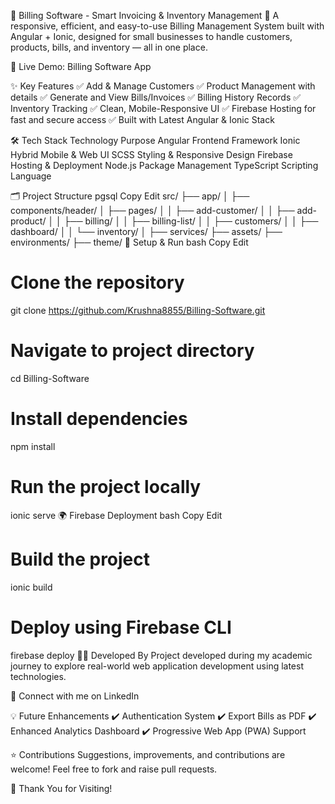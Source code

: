 🧾 Billing Software - Smart Invoicing & Inventory Management
🚀 A responsive, efficient, and easy-to-use Billing Management System built with Angular + Ionic, designed for small businesses to handle customers, products, bills, and inventory — all in one place.

🎯 Live Demo: Billing Software App

✨ Key Features
✅ Add & Manage Customers
✅ Product Management with details
✅ Generate and View Bills/Invoices
✅ Billing History Records
✅ Inventory Tracking
✅ Clean, Mobile-Responsive UI
✅ Firebase Hosting for fast and secure access
✅ Built with Latest Angular & Ionic Stack

🛠️ Tech Stack
Technology	Purpose
Angular	Frontend Framework
Ionic	Hybrid Mobile & Web UI
SCSS	Styling & Responsive Design
Firebase	Hosting & Deployment
Node.js	Package Management
TypeScript	Scripting Language

🗂️ Project Structure
pgsql
Copy
Edit
src/
├── app/
│   ├── components/header/
│   ├── pages/
│   │   ├── add-customer/
│   │   ├── add-product/
│   │   ├── billing/
│   │   ├── billing-list/
│   │   ├── customers/
│   │   ├── dashboard/
│   │   └── inventory/
│   ├── services/
├── assets/
├── environments/
├── theme/
🚀 Setup & Run
bash
Copy
Edit
# Clone the repository
git clone https://github.com/Krushna8855/Billing-Software.git

# Navigate to project directory
cd Billing-Software

# Install dependencies
npm install

# Run the project locally
ionic serve
🌍 Firebase Deployment
bash
Copy
Edit
# Build the project
ionic build

# Deploy using Firebase CLI
firebase deploy
👨‍💻 Developed By
Project developed during my academic journey to explore real-world web application development using latest technologies.

🔗 Connect with me on LinkedIn

💡 Future Enhancements
✔️ Authentication System
✔️ Export Bills as PDF
✔️ Enhanced Analytics Dashboard
✔️ Progressive Web App (PWA) Support

⭐ Contributions
Suggestions, improvements, and contributions are welcome! Feel free to fork and raise pull requests.

🙏 Thank You for Visiting!
